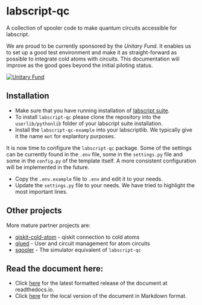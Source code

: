 # labscript-qc
A collection of spooler code to make quantum circuits accessible for labscript.

We are proud to be currently sponsored by the *Unitary Fund*. It enables us to set up a good test environment and make it as straight-forward as possible to integrate cold atoms with circuits. This documentation will improve as the good goes beyond the initial piloting status. 

[![Unitary Fund](https://img.shields.io/badge/Supported%20By-UNITARY%20FUND-brightgreen.svg?style=for-the-badge)](https://unitary.fund) 

## Installation

- Make sure that you have running installation of [labscript suite](https://github.com/labscript-suite).
- To install `labscript-qc` please clone the repository into the `userlib/pythonlib` folder of your labscript suite installation. 
- Install the `labscript-qc-example` into your labscriptlib. We typically give it the name `mot` for explantory purposes.

It is now time to configure the `labscript-qc` package. Some of the settings can be currently found in the `.env` file, some in the `settings.py` file and some in the `config.py` of the template itself. A more consistent configuration will be implemented in the future.

- Copy the `.env.example` file to `.env` and edit it to your needs.
- Update the `settings.py` file to your needs. We have tried to highlight the most important lines.

## Other projects

More mature partner projects are:

- [qiskit-cold-atom](https://github.com/qiskit-community/qiskit-cold-atom) - qiskit connection to cold atoms
- [qlued](https://github.com/Alqor-UG/qlued) - User and circuit management for atom circuits
- [sqooler](https://github.com/Alqor-UG/sqooler) - The simulator equivalent of `labscript-qc`


## Read the document here:
* Click [here](http://labscript-qc.readthedocs.io/) for the latest formatted release of the document at readthedocs.io.
* Click [here](docs/user_guide.md) for the local version of the document in Markdown format.
